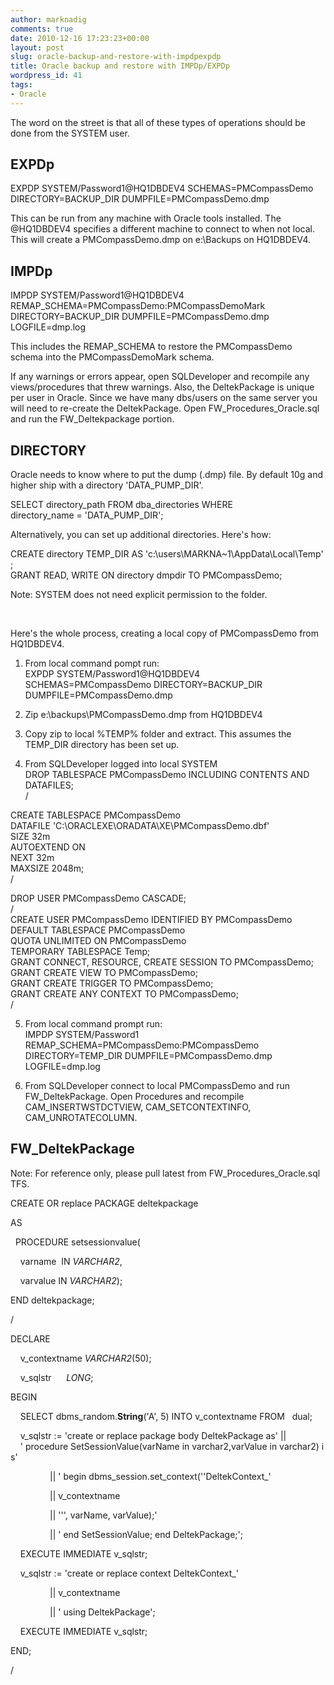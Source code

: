 ```yaml
---
author: marknadig
comments: true
date: 2010-12-16 17:23:23+00:00
layout: post
slug: oracle-backup-and-restore-with-impdpexpdp
title: Oracle backup and restore with IMPDp/EXPDp
wordpress_id: 41
tags:
- Oracle
---
```


The word on the street is that all of these types of operations should be done from the SYSTEM user. 


## EXPDp 


EXPDP SYSTEM/Password1@HQ1DBDEV4 SCHEMAS=PMCompassDemo DIRECTORY=BACKUP_DIR DUMPFILE=PMCompassDemo.dmp 


This can be run from any machine with Oracle tools installed. The @HQ1DBDEV4 specifies a different machine to connect to when not local. This will create a PMCompassDemo.dmp on e:\Backups on HQ1DBDEV4. 


## IMPDp 


IMPDP SYSTEM/Password1@HQ1DBDEV4 REMAP_SCHEMA=PMCompassDemo:PMCompassDemoMark DIRECTORY=BACKUP_DIR DUMPFILE=PMCompassDemo.dmp LOGFILE=dmp.log 


This includes the REMAP_SCHEMA to restore the PMCompassDemo schema into the PMCompassDemoMark schema. 


If any warnings or errors appear, open SQLDeveloper and recompile any views/procedures that threw warnings. Also, the DeltekPackage is unique per user in Oracle. Since we have many dbs/users on the same server you will need to re-create the DeltekPackage. Open FW_Procedures_Oracle.sql and run the FW_Deltekpackage portion. 


## DIRECTORY 


Oracle needs to know where to put the dump (.dmp) file. By default 10g and higher ship with a directory 'DATA_PUMP_DIR'. 


SELECT directory_path
			FROM
			dba_directories
			WHERE
			directory_name = 'DATA_PUMP_DIR'; 
	

Alternatively, you can set up additional directories. Here's how: 


CREATE directory TEMP_DIR AS 'c:\users\MARKNA~1\AppData\Local\Temp';   
GRANT READ, WRITE ON directory dmpdir TO PMCompassDemo;  
	

Note: SYSTEM does not need explicit permission to the folder. 


 
 

Here's the whole process, creating a local copy of PMCompassDemo from HQ1DBDEV4. 


  1. From local command pompt run:  
EXPDP SYSTEM/Password1@HQ1DBDEV4 SCHEMAS=PMCompassDemo DIRECTORY=BACKUP_DIR DUMPFILE=PMCompassDemo.dmp
		
  2. Zip e:\backups\PMCompassDemo.dmp from HQ1DBDEV4 

  3. Copy zip to local %TEMP% folder and extract. This assumes the TEMP_DIR directory has been set up. 

  4. From SQLDeveloper logged into local SYSTEM  
DROP TABLESPACE PMCompassDemo INCLUDING CONTENTS AND DATAFILES;  
/   
  
CREATE TABLESPACE PMCompassDemo  
DATAFILE 'C:\ORACLEXE\ORADATA\XE\PMCompassDemo.dbf'   
SIZE 32m   
AUTOEXTEND ON   
NEXT 32m   
MAXSIZE 2048m;  
/   
  
DROP USER PMCompassDemo CASCADE;  
/   
CREATE USER PMCompassDemo IDENTIFIED BY PMCompassDemo   
DEFAULT TABLESPACE PMCompassDemo  
QUOTA UNLIMITED ON PMCompassDemo  
TEMPORARY TABLESPACE Temp;  
GRANT CONNECT, RESOURCE, CREATE SESSION TO PMCompassDemo;  
GRANT CREATE VIEW TO PMCompassDemo;  
GRANT CREATE TRIGGER TO PMCompassDemo;  
GRANT CREATE ANY CONTEXT TO PMCompassDemo;  
/
		
  5. From local command prompt run:  
IMPDP SYSTEM/Password1 REMAP_SCHEMA=PMCompassDemo:PMCompassDemo DIRECTORY=TEMP_DIR DUMPFILE=PMCompassDemo.dmp LOGFILE=dmp.log
		
  6. From SQLDeveloper connect to local PMCompassDemo and run FW_DeltekPackage. Open Procedures and recompile CAM_INSERTWSTDCTVIEW, CAM_SETCONTEXTINFO, CAM_UNROTATECOLUMN. 


## FW_DeltekPackage 


Note: For reference only, please pull latest from FW_Procedures_Oracle.sql TFS. 


CREATE OR replace PACKAGE deltekpackage
			  
AS
			  
  PROCEDURE setsessionvalue(
			  
    varname  IN _VARCHAR2_,
			  
    varvalue IN _VARCHAR2_);
			  
END deltekpackage;
			  
  
/
			  
DECLARE
			  
    v_contextname _VARCHAR2_(50);
			  
    v_sqlstr      _LONG_;
			  
BEGIN
			  
    SELECT dbms_random.**String**('A', 5)
			INTO
			v_contextname
			FROM   dual;
			  
  
    v_sqlstr := 'create or replace package body DeltekPackage as' ||   
    ' procedure SetSessionValue(varName in varchar2,varValue in varchar2) is'
			  
                || ' begin dbms_session.set_context(''DeltekContext_'
			  
                || v_contextname
			  
                || ''', varName, varValue);'
			  
                || ' end SetSessionValue; end DeltekPackage;';
			  
  
    EXECUTE IMMEDIATE v_sqlstr;
			  
  
    v_sqlstr := 'create or replace context DeltekContext_'
			  
                || v_contextname
			  
                || ' using DeltekPackage';
			  
  
    EXECUTE IMMEDIATE v_sqlstr;
			  
END;
			  
/ 
